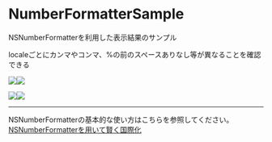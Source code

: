 NumberFormatterSample
=====================
NSNumberFormatterを利用した表示結果のサンプル

localeごとにカンマやコンマ、%の前のスペースありなし等が異なることを確認できる

![](https://raw.github.com/natsuko/NumberFormatterSample/screenshots/screenshots/numberformattersample_screenshot_1.png)![](https://raw.github.com/natsuko/NumberFormatterSample/screenshots/screenshots/numberformattersample_screenshot_2.png)

![](https://raw.github.com/natsuko/NumberFormatterSample/screenshots/screenshots/numberformattersample_screenshot_3.png)![](https://raw.github.com/natsuko/NumberFormatterSample/screenshots/screenshots/numberformattersample_screenshot_4.png)

-----
NSNumberFormatterの基本的な使い方はこちらを参照してください。  
[NSNumberFormatterを用いて賢く国際化](http://blog.natsuapps.com/2013/12/nsnumberformatter.html)

